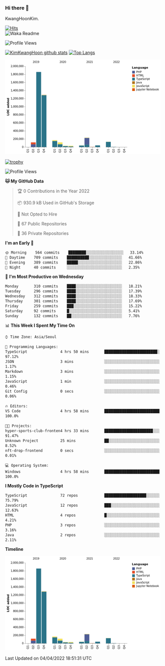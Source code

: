 ### Hi there 👋

KwangHoonKim.

[![Hits](https://hits.seeyoufarm.com/api/count/incr/badge.svg?url=https%3A%2F%2Fgithub.com%2Frhkdgns95)](https://hits.seeyoufarm.com)  
![Waka Readme](https://github.com/rhkdgns95/rhkdgns95/workflows/Waka%20Readme/badge.svg)

![Profile Views](http://img.shields.io/badge/Profile%20Views-0-blue)

[![KimKwangHoon github stats](https://github-readme-stats.vercel.app/api?username=rhkdgns95&show_icons=true)](https://github.com/rhkdgns95/github-readme-stats)   [![Top Langs](https://github-readme-stats.vercel.app/api/top-langs/?username=rhkdgns95&layout=compact)](https://github.com/rhkdgns95/github-readme-stats)   


![Chart not found](https://raw.githubusercontent.com/rhkdgns95/rhkdgns95/master/charts/bar_graph.png) 

[![trophy](https://github-profile-trophy.vercel.app/?username=rhkdgns95)](https://github.com/rhkdgns95/github-profile-trophy)

<!--START_SECTION:waka-->
![Profile Views](http://img.shields.io/badge/Profile%20Views-0-blue)

**🐱 My GitHub Data** 

> 🏆 0 Contributions in the Year 2022
 > 
> 📦 930.9 kB Used in GitHub's Storage 
 > 
> 🚫 Not Opted to Hire
 > 
> 📜 67 Public Repositories 
 > 
> 🔑 36 Private Repositories  
 > 
**I'm an Early 🐤** 

```text
🌞 Morning    564 commits    ████████░░░░░░░░░░░░░░░░░   33.14% 
🌆 Daytime    709 commits    ██████████░░░░░░░░░░░░░░░   41.66% 
🌃 Evening    389 commits    █████░░░░░░░░░░░░░░░░░░░░   22.86% 
🌙 Night      40 commits     ░░░░░░░░░░░░░░░░░░░░░░░░░   2.35%

```
📅 **I'm Most Productive on Wednesday** 

```text
Monday       310 commits    ████░░░░░░░░░░░░░░░░░░░░░   18.21% 
Tuesday      296 commits    ████░░░░░░░░░░░░░░░░░░░░░   17.39% 
Wednesday    312 commits    ████░░░░░░░░░░░░░░░░░░░░░   18.33% 
Thursday     301 commits    ████░░░░░░░░░░░░░░░░░░░░░   17.69% 
Friday       259 commits    ███░░░░░░░░░░░░░░░░░░░░░░   15.22% 
Saturday     92 commits     █░░░░░░░░░░░░░░░░░░░░░░░░   5.41% 
Sunday       132 commits    ██░░░░░░░░░░░░░░░░░░░░░░░   7.76%

```


📊 **This Week I Spent My Time On** 

```text
⌚︎ Time Zone: Asia/Seoul

💬 Programming Languages: 
TypeScript               4 hrs 50 mins       ████████████████████████░   97.12% 
JSON                     3 mins              ░░░░░░░░░░░░░░░░░░░░░░░░░   1.17% 
Markdown                 3 mins              ░░░░░░░░░░░░░░░░░░░░░░░░░   1.15% 
JavaScript               1 min               ░░░░░░░░░░░░░░░░░░░░░░░░░   0.46% 
Git Config               0 secs              ░░░░░░░░░░░░░░░░░░░░░░░░░   0.06%

🔥 Editors: 
VS Code                  4 hrs 58 mins       █████████████████████████   100.0%

🐱‍💻 Projects: 
hyper-sports-club-fronten4 hrs 33 mins       ██████████████████████░░░   91.47% 
Unknown Project          25 mins             ██░░░░░░░░░░░░░░░░░░░░░░░   8.52% 
nft-drop-frontend        0 secs              ░░░░░░░░░░░░░░░░░░░░░░░░░   0.01%

💻 Operating System: 
Windows                  4 hrs 58 mins       █████████████████████████   100.0%

```

**I Mostly Code in TypeScript** 

```text
TypeScript               72 repos            ███████████████████░░░░░░   75.79% 
JavaScript               12 repos            ███░░░░░░░░░░░░░░░░░░░░░░   12.63% 
HTML                     4 repos             █░░░░░░░░░░░░░░░░░░░░░░░░   4.21% 
PHP                      3 repos             ░░░░░░░░░░░░░░░░░░░░░░░░░   3.16% 
Java                     2 repos             ░░░░░░░░░░░░░░░░░░░░░░░░░   2.11%

```


**Timeline**

![Chart not found](https://raw.githubusercontent.com/rhkdgns95/rhkdgns95/master/charts/bar_graph.png) 


 Last Updated on 04/04/2022 18:51:31 UTC
<!--END_SECTION:waka-->
